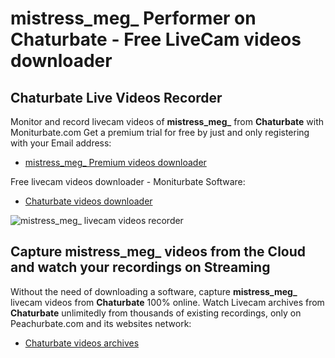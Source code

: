 # mistress_meg_ Performer on Chaturbate - Free LiveCam videos downloader

## Chaturbate Live Videos Recorder

Monitor and record livecam videos of **mistress_meg_** from **Chaturbate** with Moniturbate.com
Get a premium trial for free by just and only registering with your Email address:
* [mistress_meg_ Premium videos downloader](https://moniturbate.com/request-demo-licence-key.html)

Free livecam videos downloader - Moniturbate Software:
* [Chaturbate videos downloader](https://moniturbate.com/moniturbate-download-software.html)

![mistress_meg_ livecam videos recorder](https://peachurnet.com/templates/moniturbate-software.png)


## Capture mistress_meg_ videos from the Cloud and watch your recordings on Streaming

Without the need of downloading a software, capture **mistress_meg_** livecam videos from **Chaturbate** 100% online.
Watch Livecam archives from **Chaturbate** unlimitedly from thousands of existing recordings, only on Peachurbate.com and its websites network:
* [Chaturbate videos archives](https://peachurnet.com/)